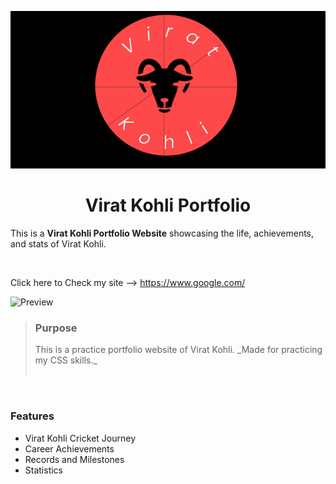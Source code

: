 ![Virat Kohli logo](./src/image/banner.png)

<h1 align="center"> Virat Kohli Portfolio</h1>
<p >This is a <strong>Virat Kohli Portfolio Website</strong> showcasing the life, achievements, and stats of Virat Kohli.</p>

<br>

Click here to Check my site --> <https://www.google.com/>

![Preview](./src/image/Overview.png)

> <h3>Purpose</h1>
> This is a practice portfolio website of Virat Kohli.  
> _Made for practicing my CSS skills._ <br>
> <br>

<br>

### Features

- Virat Kohli Cricket Journey
- Career Achievements
- Records and Milestones
- Statistics

